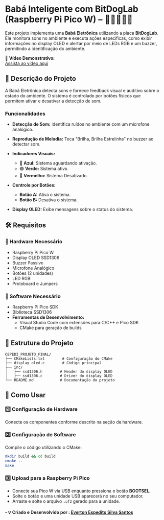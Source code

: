 # Babá Inteligente com BitDogLab (Raspberry Pi Pico W) – 👨🏻‍💻🤱🏻

Este projeto implementa uma **Babá Eletrônica** utilizando a placa **BitDogLab**. Ele monitora sons no ambiente e executa ações específicas, como exibir informações no display OLED e alertar por meio de LEDs RGB e um buzzer, permitindo a identificação do ambiente.

🎥 **Vídeo Demonstrativo:**  
[Assista ao vídeo aqui](https://drive.google.com/file/d/1dHTUrqbrFajbe9q0Wo3BTwAEuXMR_DhR/view?usp=sharing)

## 📌 Descrição do Projeto

A Babá Eletrônica detecta sons e fornece feedback visual e auditivo sobre o estado do ambiente. O sistema é controlado por botões físicos que permitem ativar e desativar a detecção de som.

### Funcionalidades

- **Detecção de Som:** Identifica ruídos no ambiente com um microfone analógico.
- **Reprodução de Melodia:** Toca "Brilha, Brilha Estrelinha" no buzzer ao detectar som.
- **Indicadores Visuais:**
  - 🔵 **Azul:** Sistema aguardando ativação.
  - 🟢 **Verde:** Sistema ativo.
  - 🔴 **Vermelho:** Sistema Desativado.
 
- **Controle por Botões:**
  - **Botão A:** Ativa o sistema.
  - **Botão B:** Desativa o sistema.
- **Display OLED:** Exibe mensagens sobre o status do sistema.

## 🛠 Requisitos

### 📌 Hardware Necessário

- Raspberry Pi Pico W
- Display OLED SSD1306
- Buzzer Passivo
- Microfone Analógico
- Botões (2 unidades)
- LED RGB
- Protoboard e Jumpers

### 💾 Software Necessário

- Raspberry Pi Pico SDK
- Biblioteca SSD1306
- **Ferramentas de Desenvolvimento:**
  - Visual Studio Code com extensões para C/C++ e Pico SDK
  - CMake para geração de builds

## 📂 Estrutura do Projeto

```
CEPEDI_PROJETO_FINAL/
├── CMakeLists.txt        # Configuração do CMake
├── display_oled.c        # Código principal
├── inc/
│   ├── ssd1306.h        # Header do display OLED
│   ├── ssd1306.c        # Driver do display OLED
└── README.md            # Documentação do projeto
```

## 🚀 Como Usar

### 1️⃣ Configuração de Hardware

Conecte os componentes conforme descrito na seção de hardware.

### 2️⃣ Configuração de Software

Compile o código utilizando o CMake:
```sh
mkdir build && cd build
cmake ..
make
```

### 3️⃣ Upload para a Raspberry Pi Pico

- Conecte sua Pico W via USB enquanto pressiona o botão **BOOTSEL**.
- Solte o botão e uma unidade USB aparecerá no seu computador.
- Arraste e solte o arquivo `.uf2` gerado para a unidade.

####  - 💡 Criado e Desenvolvido por : [Everton Espedito Silva Santos](https://www.linkedin.com/in/everton-espedito-3062071a3/)
